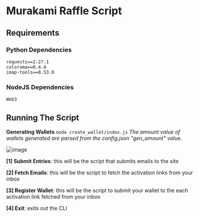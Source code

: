 # Murakami Raffle Script

## Requirements

### Python Dependencies
```
requests==2.27.1
colorama==0.4.4
imap-tools==0.53.0
```

### NodeJS Dependencies
```
Web3
```

## Running The Script
**Generating Wallets**
`node create_wallet/index.js`
_The amount value of wallets generated are parsed from the config.json "gen_amount" value._

![image](https://user-images.githubusercontent.com/97479266/165455832-8ec66158-f34b-4bbb-b9e7-88a58e1403fe.png)

**[1] Submit Entries**: this will be the script that submits emails to the site

**[2] Fetch Emails**: this will be the script to fetch the activation links from your inbox

**[3] Register Wallet**: this will be the script to submit your wallet to the each activation link fetched from your inbox

**[4] Exit**: exits out the CLI  
